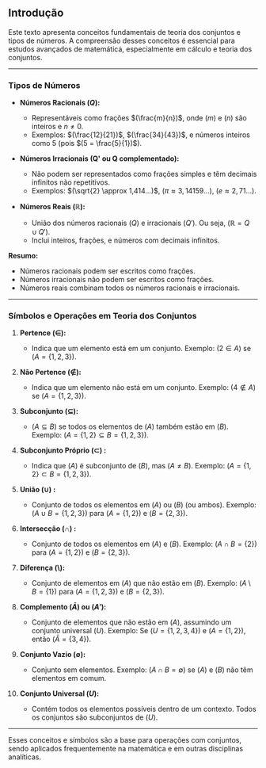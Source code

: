 ## Introdução

Este texto apresenta conceitos fundamentais de teoria dos conjuntos e tipos de números. A compreensão desses conceitos é essencial para estudos avançados de matemática, especialmente em cálculo e teoria dos conjuntos.

---

### Tipos de Números

- **Números Racionais $(Q)$:**
  - Representáveis como frações $(\frac{m}{n})$, onde $(m)$ e $(n)$ são inteiros e $n \neq 0$.
  - Exemplos: $(\frac{12}{21})$, $(\frac{34}{43})$, e números inteiros como 5 (pois $(5 = \frac{5}{1})$).

- **Números Irracionais (Q' ou Q complementado):**
  - Não podem ser representados como frações simples e têm decimais infinitos não repetitivos.
  - Exemplos: $(\sqrt{2} \approx 1,414…)$, $( \pi \approx 3,14159… )$, $( e \approx 2,71… )$.

- **Números Reais (ℝ):**
  - União dos números racionais $(Q)$ e irracionais $(Q′)$. Ou seja, $( \mathbb{R} = Q \cup Q' )$.
  - Inclui inteiros, frações, e números com decimais infinitos.

**Resumo:**
  - Números racionais podem ser escritos como frações.
  - Números irracionais não podem ser escritos como frações.
  - Números reais combinam todos os números racionais e irracionais.

---

### Símbolos e Operações em Teoria dos Conjuntos

1. **Pertence $(  \in  )$:**
   - Indica que um elemento está em um conjunto. Exemplo: $( 2 \in A )$ se $( A = \{1,2,3\} )$.

2. **Não Pertence $(  \notin )$:**
   - Indica que um elemento não está em um conjunto. Exemplo: $( 4 \notin A )$ se $( A = \{1,2,3\} )$.

3. **Subconjunto $(  \subseteq )$:**
   - $( A \subseteq B )$ se todos os elementos de $( A )$ também estão em $( B )$. Exemplo: $( A = \{1,2\} \subseteq B = \{1,2,3\} )$.

4. **Subconjunto Próprio  $( \subset )$ :**
   - Indica que $( A )$ é subconjunto de $( B )$, mas $( A \neq B )$. Exemplo: $( A = \{1,2\} \subset B = \{1,2,3\} )$.

5. **União $( \cup )$ :**
   - Conjunto de todos os elementos em $( A )$ ou $( B )$ (ou ambos). Exemplo: $( A \cup B = \{1,2,3\} )$ para $( A = \{1,2\} )$ e $( B = \{2,3\} )$.

6. **Intersecção $( \cap )$ :**
   - Conjunto de todos os elementos em $( A )$ e $( B )$. Exemplo: $( A \cap B = \{2\} )$ para $( A = \{1,2\} )$ e $( B = \{2,3\} )$.

7. **Diferença $( \setminus )$:**
   - Conjunto de elementos em $( A )$ que não estão em $( B )$. Exemplo: $( A \setminus B = \{1\} )$ para $( A = \{1,2,3\} )$ e $( B = \{2,3\} )$.

8. **Complemento $( \bar{A})$ ou $( A' )$:**
   - Conjunto de elementos que não estão em $( A )$, assumindo um conjunto universal $( U )$. Exemplo: Se $( U = \{1,2,3,4\} )$ e $( A = \{1,2\} )$, então $( \bar{A} = \{3,4\} )$.

9. **Conjunto Vazio $( \emptyset )$:**
   - Conjunto sem elementos. Exemplo: $( A \cap B = \emptyset )$ se $( A )$ e $( B )$ não têm elementos em comum.

10. **Conjunto Universal  $( U )$:**
    - Contém todos os elementos possíveis dentro de um contexto. Todos os conjuntos são subconjuntos de $( U )$.

---

Esses conceitos e símbolos são a base para operações com conjuntos, sendo aplicados frequentemente na matemática e em outras disciplinas analíticas.